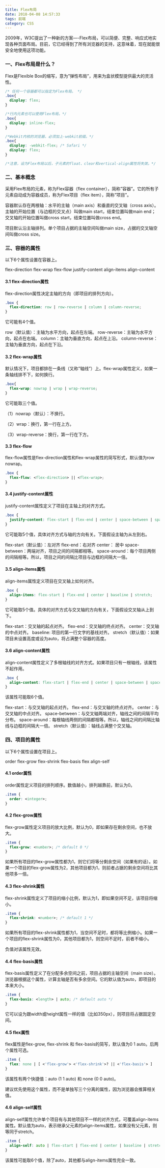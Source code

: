 ```yaml
---
title: Flex布局
date: 2018-04-08 14:57:33
tags: 前端
category: CSS
---
```

2009年，W3C提出了一种新的方案—-Flex布局，可以简便、完整、响应式地实现各种页面布局。目前，它已经得到了所有浏览器的支持，这意味着，现在就能很安全地使用这项功能。

### 一、Flex布局是什么？
Flex是Flexible Box的缩写，意为”弹性布局”，用来为盒状模型提供最大的灵活性。
``` css
/* 任何一个容器都可以指定为Flex布局。 */
.box{
  display: flex;
}

/*行内元素也可以使用Flex布局。*/
.box{
  display: inline-flex;
}

/*Webkit内核的浏览器，必须加上-webkit前缀。*/
.box{
  display: -webkit-flex; /* Safari */
  display: flex;
}

/*注意，设为Flex布局以后，子元素的float、clear和vertical-align属性将失效。*/
```
### 二、基本概念
采用Flex布局的元素，称为Flex容器（flex container），简称”容器”。它的所有子元素自动成为容器成员，称为Flex项目（flex item），简称”项目”。

容器默认存在两根轴：水平的主轴（main axis）和垂直的交叉轴（cross axis）。主轴的开始位置（与边框的交叉点）叫做main start，结束位置叫做main end；交叉轴的开始位置叫做cross start，结束位置叫做cross end。

项目默认沿主轴排列。单个项目占据的主轴空间叫做main size，占据的交叉轴空间叫做cross size。

### 三、容器的属性
以下6个属性设置在容器上。

flex-direction
flex-wrap
flex-flow
justify-content
align-items
align-content

#### 3.1 flex-direction属性
flex-direction属性决定主轴的方向（即项目的排列方向）。
``` css
.box {
  flex-direction: row | row-reverse | column | column-reverse;
}
```
它可能有4个值。

row（默认值）：主轴为水平方向，起点在左端。
row-reverse：主轴为水平方向，起点在右端。
column：主轴为垂直方向，起点在上沿。
column-reverse：主轴为垂直方向，起点在下沿。

#### 3.2 flex-wrap属性
默认情况下，项目都排在一条线（又称”轴线”）上。flex-wrap属性定义，如果一条轴线排不下，如何换行。
``` css
.box{
  flex-wrap: nowrap | wrap | wrap-reverse;
}
```
它可能取三个值。

（1）nowrap（默认）：不换行。

（2）wrap：换行，第一行在上方。

（3）wrap-reverse：换行，第一行在下方。

#### 3.3 flex-flow
flex-flow属性是flex-direction属性和flex-wrap属性的简写形式，默认值为row nowrap。
``` css
.box {
  flex-flow: <flex-direction> || <flex-wrap>;
}
```
#### 3.4 justify-content属性
justify-content属性定义了项目在主轴上的对齐方式。
``` css
.box {
  justify-content: flex-start | flex-end | center | space-between | space-around;
}
```
它可能取5个值，具体对齐方式与轴的方向有关。下面假设主轴为从左到右。

flex-start（默认值）：左对齐
flex-end：右对齐
center： 居中
space-between：两端对齐，项目之间的间隔都相等。
space-around：每个项目两侧的间隔相等。所以，项目之间的间隔比项目与边框的间隔大一倍。

#### 3.5 align-items属性
align-items属性定义项目在交叉轴上如何对齐。
``` css
.box {
  align-items: flex-start | flex-end | center | baseline | stretch;
}
```
它可能取5个值。具体的对齐方式与交叉轴的方向有关，下面假设交叉轴从上到下。

flex-start：交叉轴的起点对齐。
flex-end：交叉轴的终点对齐。
center：交叉轴的中点对齐。
baseline: 项目的第一行文字的基线对齐。
stretch（默认值）：如果项目未设置高度或设为auto，将占满整个容器的高度。

#### 3.6 align-content属性
align-content属性定义了多根轴线的对齐方式。如果项目只有一根轴线，该属性不起作用。
``` css
.box {
  align-content: flex-start | flex-end | center | space-between | space-around | stretch;
}
```
该属性可能取6个值。

flex-start：与交叉轴的起点对齐。
flex-end：与交叉轴的终点对齐。
center：与交叉轴的中点对齐。
space-between：与交叉轴两端对齐，轴线之间的间隔平均分布。
space-around：每根轴线两侧的间隔都相等。所以，轴线之间的间隔比轴线与边框的间隔大一倍。
stretch（默认值）：轴线占满整个交叉轴。

### 四、项目的属性
以下6个属性设置在项目上。

order
flex-grow
flex-shrink
flex-basis
flex
align-self

#### 4.1 order属性
order属性定义项目的排列顺序。数值越小，排列越靠前，默认为0。
``` css
.item {
  order: <integer>;
}
```
#### 4.2 flex-grow属性
flex-grow属性定义项目的放大比例，默认为0，即如果存在剩余空间，也不放大。
``` css
.item {
  flex-grow: <number>; /* default 0 */
}
```
如果所有项目的flex-grow属性都为1，则它们将等分剩余空间（如果有的话）。如果一个项目的flex-grow属性为2，其他项目都为1，则前者占据的剩余空间将比其他项多一倍。

#### 4.3 flex-shrink属性
flex-shrink属性定义了项目的缩小比例，默认为1，即如果空间不足，该项目将缩小。
``` css
.item {
  flex-shrink: <number>; /* default 1 */
}
```
如果所有项目的flex-shrink属性都为1，当空间不足时，都将等比例缩小。如果一个项目的flex-shrink属性为0，其他项目都为1，则空间不足时，前者不缩小。

负值对该属性无效。

#### 4.4 flex-basis属性
flex-basis属性定义了在分配多余空间之前，项目占据的主轴空间（main size）。浏览器根据这个属性，计算主轴是否有多余空间。它的默认值为auto，即项目的本来大小。
``` css
.item {
  flex-basis: <length> | auto; /* default auto */
}
```
它可以设为跟width或height属性一样的值（比如350px），则项目将占据固定空间。

#### 4.5 flex属性
flex属性是flex-grow, flex-shrink 和 flex-basis的简写，默认值为0 1 auto。后两个属性可选。
``` css
.item {
  flex: none | [ <'flex-grow'> <'flex-shrink'>? || <'flex-basis'> ]
}
```
该属性有两个快捷值：auto (1 1 auto) 和 none (0 0 auto)。

建议优先使用这个属性，而不是单独写三个分离的属性，因为浏览器会推算相关值。

#### 4.6 align-self属性
align-self属性允许单个项目有与其他项目不一样的对齐方式，可覆盖align-items属性。默认值为auto，表示继承父元素的align-items属性，如果没有父元素，则等同于stretch。
``` css
.item {
  align-self: auto | flex-start | flex-end | center | baseline | stretch;
}
```
该属性可能取6个值，除了auto，其他都与align-items属性完全一致。